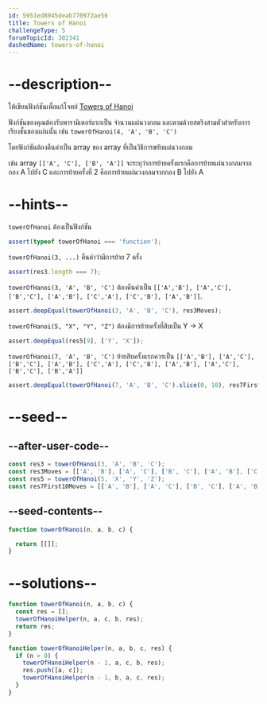 ```yaml
---
id: 5951ed8945deab770972ae56
title: Towers of Hanoi
challengeType: 5
forumTopicId: 302341
dashedName: towers-of-hanoi
---
```


# --description--

ให้เขียนฟังก์ชันเพื่อแก้โจทย์ [Towers of Hanoi](https://en.wikipedia.org/wiki/Towers_of_Hanoi "wp: Towers_of_Hanoi")

ฟังก์ชันของคุณต้องรับพารามิเตอร์แรกเป็น จำนวนแผ่นวงกลม และตามด้วยสตริงสามตัวสำหรับการเรียงชั้นของแผ่นนั้น เช่น `towerOfHanoi(4, 'A', 'B', 'C')`

โดยฟังก์ชันต้องคืนค่าเป็น array ของ array ที่เป็นวิธีการขยับแผ่นวงกลม

เช่น array `[['A', 'C'], ['B', 'A']]` จะระบุว่าการย้ายครั้งแรกคือการย้ายแผ่นวงกลมจากกอง A ไปยัง C และการย้ายครั้งที่ 2 คือการย้ายแผ่นวงกลมจากกอง B ไปยัง A
<p></p>

# --hints--

`towerOfHanoi` ต้องเป็นฟังก์ชัน

```js
assert(typeof towerOfHanoi === 'function');
```

`towerOfHanoi(3, ...)` คืนค่าว่ามีการย้าย 7 ครั้ง

```js
assert(res3.length === 7);
```

`towerOfHanoi(3, 'A', 'B', 'C')` ต้องคืนค่าเป็น `[['A','B'], ['A','C'], ['B','C'], ['A','B'], ['C','A'], ['C','B'], ['A','B']]`.

```js
assert.deepEqual(towerOfHanoi(3, 'A', 'B', 'C'), res3Moves);
```

`towerOfHanoi(5, "X", "Y", "Z")` ต้องมีการย้ายครั้งที่สิบเป็น Y -> X

```js
assert.deepEqual(res5[9], ['Y', 'X']);
```

`towerOfHanoi(7, 'A', 'B', 'C')` ย้ายสิบครั้งแรกควรเป็น `[['A','B'], ['A','C'], ['B','C'], ['A','B'], ['C','A'], ['C','B'], ['A','B'], ['A','C'], ['B','C'], ['B','A']]`

```js
assert.deepEqual(towerOfHanoi(7, 'A', 'B', 'C').slice(0, 10), res7First10Moves);
```

# --seed--

## --after-user-code--

```js
const res3 = towerOfHanoi(3, 'A', 'B', 'C');
const res3Moves = [['A', 'B'], ['A', 'C'], ['B', 'C'], ['A', 'B'], ['C', 'A'], ['C', 'B'], ['A', 'B']];
const res5 = towerOfHanoi(5, 'X', 'Y', 'Z');
const res7First10Moves = [['A', 'B'], ['A', 'C'], ['B', 'C'], ['A', 'B'], ['C', 'A'], ['C', 'B'], ['A', 'B'], ['A', 'C'], ['B', 'C'], ['B', 'A']];
```

## --seed-contents--

```js
function towerOfHanoi(n, a, b, c) {

  return [[]];
}
```

# --solutions--

```js
function towerOfHanoi(n, a, b, c) {
  const res = [];
  towerOfHanoiHelper(n, a, c, b, res);
  return res;
}

function towerOfHanoiHelper(n, a, b, c, res) {
  if (n > 0) {
    towerOfHanoiHelper(n - 1, a, c, b, res);
    res.push([a, c]);
    towerOfHanoiHelper(n - 1, b, a, c, res);
  }
}
```
